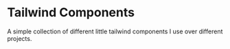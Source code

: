 # Tailwind Components

A simple collection of different little tailwind components I use over different projects. 